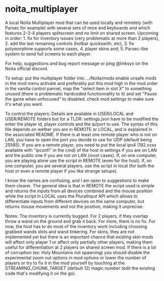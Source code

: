 # noita_multiplayer
A local Noita Multiplayer mod that can be used locally and remetely (with Parsec for example) with several sets of mice and keyboards and which features 2-3-4 players splitscreen and no limit on shared screen. Upcoming in order: 1. fix for inventory issues (very problematic at more than 2 players), 2. add the last remaining controls (hotbar quickswith, etc), 3. fix polymorphine supports some cases, 4. player skins and, 5. Parsec-like system to send full screens to each player.

For help, suggestions and bug report message or ping @linksyx on the Noita official discord.

To setup:
put the multiplayer folder into .../Noita/mods
enable unsafe mods in the mod menu
activate and preferably put this mod high in the mod order
in the vanilla control pannel, map the "select item in slot X" to something unused (there is problematic hardcoded functionnality to it) and set "Pause the game when unfocused" to disabled.
check mod settings to make sure it's what you want. 

To control the players:
Details are available in USER/LOCAL and USER/REMOTE folders but for a TLDR:
settings.json have to be modified the enter the player id, player controls and the ip/port to use. The syntax of this file depends on wether you are in REMOTE or LOCAL, and is explained in the associated README.
If there is at least one remote player who is not on LAN, you have to open the port you decide to use for UDP (default being 25565).
If you are a remote player, you need to put the local ipv4 (192.xxxx available with "ipconfi" in the cmd) of the host in settings if you are on LAN and the public one if you are not on LAN (most cases).
If, on one computer, you are playing alone use the script in REMOTE (even for the host).
If, on one computer, you are several players, use the script in local (for both the host or even a remote player if you like strange setups).

I know the names are confusing, and I am open to suggestions to make them clearer.
The general idea is that in REMOTE the script used is simple and returns the inputs from all devices combined and the mouse position while the script in LOCAL uses the PluralInput API which allows to differentiate inputs from different devices on the same computer, but returns mouse movements and not the position, making it unprecise.

Notes:
The inventory is currently bugged. For 2 players, if they overlap throw a wand on the ground and grab it back. For more, there is no fix. For now, the host has to do most of the inventory work including choosing grabbed wands slots and wand tinkering. For skins, they are not implemented yet but there is an important chance that existing skin mods will affect only player 1 or affect only partially other players, making them useful for differentiation at 2 players on shared screen mod. If there is a lot of corruption (ex: Holy Mountains not spawning) you should disable the experimental zoom out options in mod options or lower the number of players or try to fix it in the mod yourself by touching at the STREAMING_CHUNK_TARGET (default 12) magic number (edit the existing code that's modifying it on the go).
